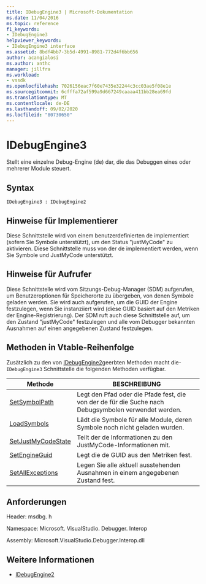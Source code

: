 ```yaml
---
title: IDebugEngine3 | Microsoft-Dokumentation
ms.date: 11/04/2016
ms.topic: reference
f1_keywords:
- IDebugEngine3
helpviewer_keywords:
- IDebugEngine3 interface
ms.assetid: 8bdf4bb7-3b5d-4991-8981-772d4f6bb656
author: acangialosi
ms.author: anthc
manager: jillfra
ms.workload:
- vssdk
ms.openlocfilehash: 7026156eac7f60e7435e32244c3cc03ae5f08e1e
ms.sourcegitcommit: 6cfffa72af599a9d667249caaaa411bb28ea69fd
ms.translationtype: MT
ms.contentlocale: de-DE
ms.lasthandoff: 09/02/2020
ms.locfileid: "80730650"
---
```

# <a name="idebugengine3"></a>IDebugEngine3
Stellt eine einzelne Debug-Engine (de) dar, die das Debuggen eines oder mehrerer Module steuert.

## <a name="syntax"></a>Syntax

```
IDebugEngine3 : IDebugEngine2
```

## <a name="notes-for-implementers"></a>Hinweise für Implementierer
 Diese Schnittstelle wird von einem benutzerdefinierten de implementiert (sofern Sie Symbole unterstützt), um den Status "justMyCode" zu aktivieren. Diese Schnittstelle muss von der de implementiert werden, wenn Sie Symbole und JustMyCode unterstützt.

## <a name="notes-for-callers"></a>Hinweise für Aufrufer
 Diese Schnittstelle wird vom Sitzungs-Debug-Manager (SDM) aufgerufen, um Benutzeroptionen für Speicherorte zu übergeben, von denen Symbole geladen werden. Sie wird auch aufgerufen, um die GUID der Engine festzulegen, wenn Sie instanziiert wird (diese GUID basiert auf den Metriken der Engine-Registrierung). Der SDM ruft auch diese Schnittstelle auf, um den Zustand "justMyCode" festzulegen und alle vom Debugger bekannten Ausnahmen auf einen angegebenen Zustand festzulegen.

## <a name="methods-in-vtable-order"></a>Methoden in Vtable-Reihenfolge
 Zusätzlich zu den von [IDebugEngine2](../../../extensibility/debugger/reference/idebugengine2.md)geerbten Methoden macht die- `IDebugEngine3` Schnittstelle die folgenden Methoden verfügbar.

|Methode|BESCHREIBUNG|
|------------|-----------------|
|[SetSymbolPath](../../../extensibility/debugger/reference/idebugengine3-setsymbolpath.md)|Legt den Pfad oder die Pfade fest, die von der de für die Suche nach Debugsymbolen verwendet werden.|
|[LoadSymbols](../../../extensibility/debugger/reference/idebugengine3-loadsymbols.md)|Lädt die Symbole für alle Module, deren Symbole noch nicht geladen wurden.|
|[SetJustMyCodeState](../../../extensibility/debugger/reference/idebugengine3-setjustmycodestate.md)|Teilt der de Informationen zu den JustMyCode-Informationen mit.|
|[SetEngineGuid](../../../extensibility/debugger/reference/idebugengine3-setengineguid.md)|Legt die de GUID aus den Metriken fest.|
|[SetAllExceptions](../../../extensibility/debugger/reference/idebugengine3-setallexceptions.md)|Legen Sie alle aktuell ausstehenden Ausnahmen in einem angegebenen Zustand fest.|

## <a name="requirements"></a>Anforderungen
 Header: msdbg. h

 Namespace: Microsoft. VisualStudio. Debugger. Interop

 Assembly: Microsoft.VisualStudio.Debugger.Interop.dll

## <a name="see-also"></a>Weitere Informationen
- [IDebugEngine2](../../../extensibility/debugger/reference/idebugengine2.md)
